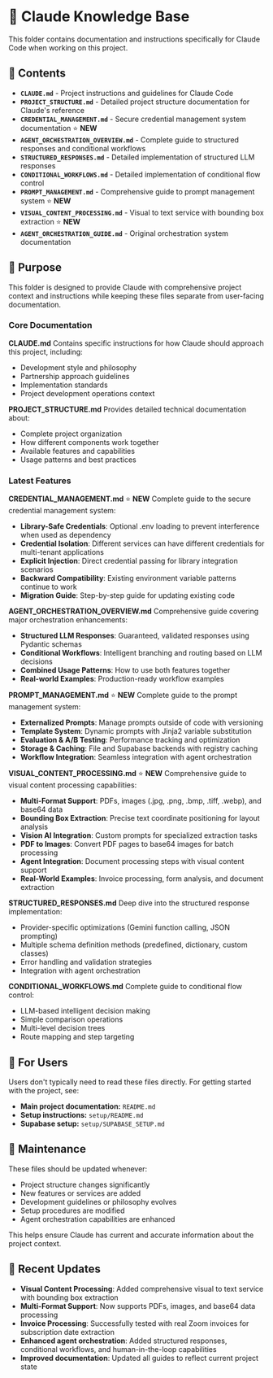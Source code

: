 # 🤖 Claude Knowledge Base

This folder contains documentation and instructions specifically for Claude Code when working on this project.

## 📁 Contents

- **`CLAUDE.md`** - Project instructions and guidelines for Claude Code
- **`PROJECT_STRUCTURE.md`** - Detailed project structure documentation for Claude's reference
- **`CREDENTIAL_MANAGEMENT.md`** - Secure credential management system documentation ⭐ **NEW**
- **`AGENT_ORCHESTRATION_OVERVIEW.md`** - Complete guide to structured responses and conditional workflows
- **`STRUCTURED_RESPONSES.md`** - Detailed implementation of structured LLM responses
- **`CONDITIONAL_WORKFLOWS.md`** - Detailed implementation of conditional flow control
- **`PROMPT_MANAGEMENT.md`** - Comprehensive guide to prompt management system ⭐ **NEW**
- **`VISUAL_CONTENT_PROCESSING.md`** - Visual to text service with bounding box extraction ⭐ **NEW**
- **`AGENT_ORCHESTRATION_GUIDE.md`** - Original orchestration system documentation

## 🎯 Purpose

This folder is designed to provide Claude with comprehensive project context and instructions while keeping these files separate from user-facing documentation.

### Core Documentation

**CLAUDE.md**
Contains specific instructions for how Claude should approach this project, including:
- Development style and philosophy
- Partnership approach guidelines
- Implementation standards
- Project development operations context

**PROJECT_STRUCTURE.md**
Provides detailed technical documentation about:
- Complete project organization
- How different components work together
- Available features and capabilities
- Usage patterns and best practices

### Latest Features

**CREDENTIAL_MANAGEMENT.md** ⭐ **NEW**
Complete guide to the secure credential management system:
- **Library-Safe Credentials**: Optional .env loading to prevent interference when used as dependency
- **Credential Isolation**: Different services can have different credentials for multi-tenant applications
- **Explicit Injection**: Direct credential passing for library integration scenarios
- **Backward Compatibility**: Existing environment variable patterns continue to work
- **Migration Guide**: Step-by-step guide for updating existing code

**AGENT_ORCHESTRATION_OVERVIEW.md**
Comprehensive guide covering major orchestration enhancements:
- **Structured LLM Responses**: Guaranteed, validated responses using Pydantic schemas
- **Conditional Workflows**: Intelligent branching and routing based on LLM decisions
- **Combined Usage Patterns**: How to use both features together
- **Real-world Examples**: Production-ready workflow examples

**PROMPT_MANAGEMENT.md** ⭐ **NEW**
Complete guide to the prompt management system:
- **Externalized Prompts**: Manage prompts outside of code with versioning
- **Template System**: Dynamic prompts with Jinja2 variable substitution
- **Evaluation & A/B Testing**: Performance tracking and optimization
- **Storage & Caching**: File and Supabase backends with registry caching
- **Workflow Integration**: Seamless integration with agent orchestration

**VISUAL_CONTENT_PROCESSING.md** ⭐ **NEW**
Comprehensive guide to visual content processing capabilities:
- **Multi-Format Support**: PDFs, images (.jpg, .png, .bmp, .tiff, .webp), and base64 data
- **Bounding Box Extraction**: Precise text coordinate positioning for layout analysis
- **Vision AI Integration**: Custom prompts for specialized extraction tasks
- **PDF to Images**: Convert PDF pages to base64 images for batch processing
- **Agent Integration**: Document processing steps with visual content support
- **Real-World Examples**: Invoice processing, form analysis, and document extraction

**STRUCTURED_RESPONSES.md**
Deep dive into the structured response implementation:
- Provider-specific optimizations (Gemini function calling, JSON prompting)
- Multiple schema definition methods (predefined, dictionary, custom classes)
- Error handling and validation strategies
- Integration with agent orchestration

**CONDITIONAL_WORKFLOWS.md**
Complete guide to conditional flow control:
- LLM-based intelligent decision making
- Simple comparison operations
- Multi-level decision trees
- Route mapping and step targeting

## 📝 For Users

Users don't typically need to read these files directly. For getting started with the project, see:
- **Main project documentation:** `README.md` 
- **Setup instructions:** `setup/README.md`
- **Supabase setup:** `setup/SUPABASE_SETUP.md`

## 🔄 Maintenance

These files should be updated whenever:
- Project structure changes significantly
- New features or services are added
- Development guidelines or philosophy evolves
- Setup procedures are modified
- Agent orchestration capabilities are enhanced

This helps ensure Claude has current and accurate information about the project context.

## 🎯 Recent Updates

- **Visual Content Processing**: Added comprehensive visual to text service with bounding box extraction
- **Multi-Format Support**: Now supports PDFs, images, and base64 data processing
- **Invoice Processing**: Successfully tested with real Zoom invoices for subscription date extraction
- **Enhanced agent orchestration**: Added structured responses, conditional workflows, and human-in-the-loop capabilities
- **Improved documentation**: Updated all guides to reflect current project state